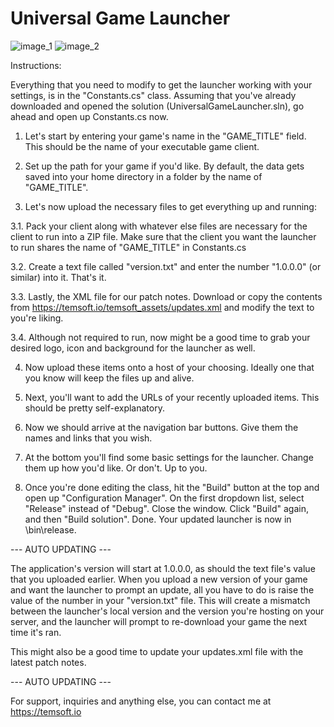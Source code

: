 # Universal Game Launcher

![image_1](http://temsoft.io/launcher/Launcher_Ready.png)
![image_2](http://temsoft.io/launcher/Launcher_Updating.png)


Instructions:

Everything that you need to modify to get the launcher working with your settings, is in the "Constants.cs" class. Assuming that you've already downloaded and opened the solution (UniversalGameLauncher.sln), go ahead and open up Constants.cs now.

1. Let's start by entering your game's name in the "GAME_TITLE" field. This should be the name of your executable game client.

2. Set up the path for your game if you'd like. By default, the data gets saved into your home directory in a folder by the name of "GAME_TITLE".

3. Let's now upload the necessary files to get everything up and running:

3.1. Pack your client along with whatever else files are necessary for the client to run into a ZIP file. Make sure that the client you want the launcher to run shares the name of "GAME_TITLE" in Constants.cs

3.2. Create a text file called "version.txt" and enter the number "1.0.0.0" (or similar) into it. That's it. 

3.3. Lastly, the XML file for our patch notes. Download or copy the contents from https://temsoft.io/temsoft_assets/updates.xml and modify the text to you're liking.

3.4. Although not required to run, now might be a good time to grab your desired logo, icon and background for the launcher as well.

4. Now upload these items onto a host of your choosing. Ideally one that you know will keep the files up and alive.

5. Next, you'll want to add the URLs of your recently uploaded items. This should be pretty self-explanatory.

6. Now we should arrive at the navigation bar buttons. Give them the names and links that you wish.

7. At the bottom you'll find some basic settings for the launcher. Change them up how you'd like. Or don't. Up to you.

8. Once you're done editing the class, hit the "Build" button at the top and open up "Configuration Manager". On the first dropdown list, select "Release" instead of "Debug". Close the window. Click "Build" again, and then "Build solution". Done. Your updated launcher is now in \bin\release\.

--- AUTO UPDATING ---

The application's version will start at 1.0.0.0, as should the text file's value that you uploaded earlier. When you upload a new version of your game and want the launcher to prompt an update, all you have to do is raise the value of the number in your "version.txt" file. 
This will create a mismatch between the launcher's local version and the version you're hosting on your server, and the launcher will prompt to re-download your game the next time it's ran.

This might also be a good time to update your updates.xml file with the latest patch notes. 

--- AUTO UPDATING ---


For support, inquiries and anything else, you can contact me at https://temsoft.io
